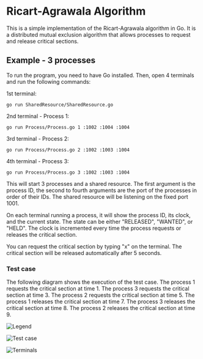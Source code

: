 # Ricart-Agrawala Algorithm

This is a simple implementation of the Ricart-Agrawala algorithm in Go. It is a distributed mutual exclusion algorithm that allows processes to request and release critical sections.

## Example - 3 processes


To run the program, you need to have Go installed. Then, open 4 terminals and run the following commands:

1st terminal:

    go run SharedResource/SharedResource.go

2nd terminal - Process 1:

    go run Process/Process.go 1 :1002 :1004 :1004

3rd terminal - Process 2:

    go run Process/Process.go 2 :1002 :1003 :1004

4th terminal - Process 3:
    
    go run Process/Process.go 3 :1002 :1003 :1004


This will start 3 processes and a shared resource. The first argument is the process ID, the second to fourth arguments are the port of the processes in order of their IDs. The shared resource will be listening on the fixed port 1001.

On each terminal running a process, it will show the process ID, its clock, and the current state. The state can be either "RELEASED", "WANTED", or "HELD". The clock is incremented every time the process requests or releases the critical section.

You can request the critical section by typing "x" on the terminal. The critical section will be released automatically after 5 seconds.

### Test case

The following diagram shows the execution of the test case. The process 1 requests the critical section at time 1. The process 3 requests the critical section at time 3. The process 2 requests the critical section at time 5. The process 1 releases the critical section at time 7. The process 3 releases the critical section at time 8. The process 2 releases the critical section at time 9.

![Legend](https://i.imgur.com/MyxKjwK.png)

![Test case](https://i.imgur.com/adJzosY.png)

![Terminals](https://i.imgur.com/qkk5xb4.png)


